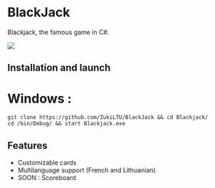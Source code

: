 # BlackJack

Blackjack, the famous game in C#.

![](https://cdn.discordapp.com/attachments/465981835785142282/1006467271025246288/Screenshot_3.png)

## Installation and launch

# Windows :
``` 
git clone https://github.com/ZukiLTU/BlackJack && cd Blackjack/
cd /bin/Debug/ && start Blackjack.exe
```

## Features
<ul>
  <li>Customizable cards</li>
  <li>Multilanguage support (French and Lithuanian)</li> 
  <li>SOON : Scoreboard</li>
</ul>
